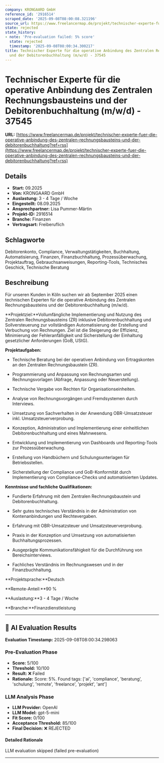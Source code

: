```yaml
---
company: KRONGAARD GmbH
reference_id: '2916514'
scraped_date: '2025-09-08T08:00:08.321196'
source_url: https://www.freelancermap.de/projekt/technischer-experte-fuer-die-operative-anbindung-des-zentralen-rechnungsbausteins-und-der-debitorenbuchhaltung?ref=rss
state: rejected
state_history:
- note: 'Pre-evaluation failed: 5% score'
  state: rejected
  timestamp: '2025-09-08T08:00:34.300217'
title: Technischer Experte für die operative Anbindung des Zentralen Rechnungsbausteins
  und der Debitorenbuchhaltung (m/w/d) - 37545
---
```



# Technischer Experte für die operative Anbindung des Zentralen Rechnungsbausteins und der Debitorenbuchhaltung (m/w/d) - 37545
**URL:** [https://www.freelancermap.de/projekt/technischer-experte-fuer-die-operative-anbindung-des-zentralen-rechnungsbausteins-und-der-debitorenbuchhaltung?ref=rss](https://www.freelancermap.de/projekt/technischer-experte-fuer-die-operative-anbindung-des-zentralen-rechnungsbausteins-und-der-debitorenbuchhaltung?ref=rss)
## Details
- **Start:** 09.2025
- **Von:** KRONGAARD GmbH
- **Auslastung:** 3 - 4 Tage / Woche
- **Eingestellt:** 08.09.2025
- **Ansprechpartner:** Lisa Pummer-Märtin
- **Projekt-ID:** 2916514
- **Branche:** Finanzen
- **Vertragsart:** Freiberuflich

## Schlagworte
Debitorenkonto, Compliance, Verwaltungstätigkeiten, Buchhaltung, Automatisierung, Finanzen, Finanzbuchhaltung, Prozessüberwachung, Projektauftrag, Gebrauchsanweisungen, Reporting-Tools, Technisches Geschick, Technische Beratung

## Beschreibung
Für unseren Kunden in Köln suchen wir ab September 2025 einen technischen Experten für die operative Anbindung des Zentralen Rechnungsbausteins und der Debitorenbuchhaltung (m/w/d).

**Projektziel:**Vollumfängliche Implementierung und Nutzung des Zentralen Rechnungsbausteins (ZR) inklusive Debitorenbuchhaltung und Sollversteuerung zur vollständigen Automatisierung der Erstellung und Verbuchung von Rechnungen. Ziel ist die Steigerung der Effizienz, Minimierung der Fehleranfälligkeit und Sicherstellung der Einhaltung gesetzlicher Anforderungen (GoB, UStG).

**Projektaufgaben:**

- Technische Beratung bei der operativen Anbindung von Ertragskonten an den Zentralen Rechnungsbaustein (ZR).

- Programmierung und Anpassung von Rechnungsarten und Rechnungsvorlagen (Abfrage, Anpassung oder Neuerstellung).

- Technische Vergabe von Rechten für Organisationseinheiten.

- Analyse von Rechnungsvorgängen und Fremdsystemen durch Interviews.

- Umsetzung von Sachverhalten in der Anwendung OBR-Umsatzsteuer inkl. Umsatzsteuerverprobung.

- Konzeption, Administration und Implementierung einer einheitlichen Debitorenbuchhaltung und eines Mahnwesens.

- Entwicklung und Implementierung von Dashboards und Reporting-Tools zur Prozessüberwachung.

- Erstellung von Handbüchern und Schulungsunterlagen für Betriebsstellen.

- Sicherstellung der Compliance und GoB-Konformität durch Implementierung von Compliance-Checks und automatisierten Updates.

**Kenntnisse und fachliche Qualifikationen:**

- Fundierte Erfahrung mit dem Zentralen Rechnungsbaustein und Debitorenbuchhaltung.

- Sehr gutes technisches Verständnis in der Administration von Kontenanbindungen und Rechtevergaben.

- Erfahrung mit OBR-Umsatzsteuer und Umsatzsteuerverprobung.

- Praxis in der Konzeption und Umsetzung von automatisierten Buchhaltungsprozessen.

- Ausgeprägte Kommunikationsfähigkeit für die Durchführung von Bereichsinterviews.

- Fachliches Verständnis im Rechnungswesen und in der Finanzbuchhaltung.

**Projektsprache:**Deutsch

**Remote-Anteil:**90 %

**Auslastung:**3 - 4 Tage / Woche

**Branche:**Finanzdienstleistung

---

## 🤖 AI Evaluation Results

**Evaluation Timestamp:** 2025-09-08T08:00:34.298063

### Pre-Evaluation Phase
- **Score:** 5/100
- **Threshold:** 10/100
- **Result:** ❌ Failed
- **Rationale:** Score: 5%. Found tags: ['ai', 'compliance', 'beratung', 'schulung', 'remote', 'freelance', 'projekt', 'ant']

### LLM Analysis Phase
- **LLM Provider:** OpenAI
- **LLM Model:** gpt-5-mini
- **Fit Score:** 0/100
- **Acceptance Threshold:** 85/100
- **Final Decision:** ❌ REJECTED

#### Detailed Rationale
LLM evaluation skipped (failed pre-evaluation)

---
